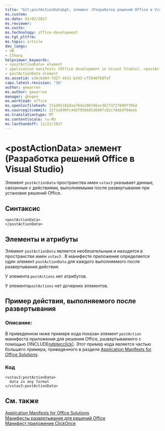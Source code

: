 ```yaml
---
title: "&lt;postActionData&gt; элемент (Разработка решений Office в Visual Studio) | Документы Microsoft"
ms.custom: 
ms.date: 02/02/2017
ms.reviewer: 
ms.suite: 
ms.technology: office-development
ms.tgt_pltfrm: 
ms.topic: article
dev_langs:
- VB
- CSharp
helpviewer_keywords:
- <postActionData> element
- application manifests [Office development in Visual Studio], <postActionData> element
- postActionData element
ms.assetid: e36cbd64-fd27-4413-b293-cf5546fbdfaf
caps.latest.revision: "16"
author: gewarren
ms.author: gewarren
manager: ghogen
ms.workload: office
ms.openlocfilehash: 27a495182daa76da286fd6ac46773727600ff05d
ms.sourcegitcommit: 32f1a690fc445f9586d53698fc82c7debd784eeb
ms.translationtype: MT
ms.contentlocale: ru-RU
ms.lasthandoff: 12/22/2017
---
```

# <a name="ltpostactiondatagt-element-office-development-in-visual-studio"></a>&lt;postActionData&gt; элемент (Разработка решений Office в Visual Studio)
  Элемент `postActionData` пространства имен `vstav3` указывает данные, связанные с действиями, выполняемыми после развертывания при установке решений Office.  
  
## <a name="syntax"></a>Синтаксис  
  
```  
<postActionData>  
</postActionData>  
```  
  
## <a name="elements-and-attributes"></a>Элементы и атрибуты  
 Элемент `postActionData` является необязательным и находится в пространстве имен `vstav3` . В манифесте приложения определяется один элемент `postActionData` для каждого выполняемого после развертывания действия.  
  
 У элемента `postActions` нет атрибутов.  
  
 У элемента`postActions` нет дочерних элементов.  
  
## <a name="post-deployment-action-example"></a>Пример действия, выполняемого после развертывания  
  
### <a name="description"></a>Описание:  
 В приведенном ниже примере кода показан элемент `postAction` манифеста приложения для решения Office, развертываемого с помощью [!INCLUDE[ndptecclick](../vsto/includes/ndptecclick-md.md)]. Этот пример кода является частью большего примера, приведенного в разделе [Application Manifests for Office Solutions](../vsto/application-manifests-for-office-solutions.md).  
  
### <a name="code"></a>Код  
  
```  
<vstav3:postActionData>  
  data in any format  
</vstav3:postActionData>  
```  
  
## <a name="see-also"></a>См. также  
 [Application Manifests for Office Solutions](../vsto/application-manifests-for-office-solutions.md)   
 [Манифесты развертывания для решений Office](../vsto/deployment-manifests-for-office-solutions.md)   
 [Манифест приложения ClickOnce](/visualstudio/deployment/clickonce-application-manifest)  
  
  
